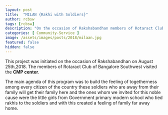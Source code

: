 ```yaml
---
layout: post
title:  "MILAN {Rakhi with Soldiers}"
author: rcbsw
tags: [rcbsw]
description: "On the occasion of Rakshabandhan members of Rotaract Club of Bangalore Southwest visited the CMP centre. The little girls from Govt. schools tied rakhis to the Soldiers and created a feeling of family far away from home."
categories: [ Community-Service ]
image: /assets/images/posts/2018/milaan.jpg
featured: false
hidden: false
---
```


This project was initiated on the occasion of Rakshabandhan on August 25th,2018. The members of Rotaract Club of Bangalore Southwest visited the **CMP center**. 

The main agenda of this program was to build the feeling of togetherness among every citizen of the country these soldiers who are away from their family will get their family here and the ones whom we invited for this noble cause were the little girls from  Government primary modern school who tied rakhis to the soldiers and with this created a feeling of family far away home.